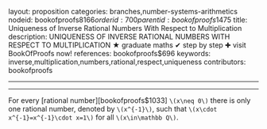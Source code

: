 layout: proposition
categories: branches,number-systems-arithmetics
nodeid: bookofproofs$8166
orderid: 700
parentid: bookofproofs$1475
title: Uniqueness of Inverse Rational Numbers With Respect to Multiplication
description: UNIQUENESS OF INVERSE RATIONAL NUMBERS WITH RESPECT TO MULTIPLICATION &#9733; graduate maths &#10004; step by step &#10010; visit BookOfProofs now!
references: bookofproofs$696
keywords: inverse,multiplication,numbers,rational,respect,uniqueness
contributors: bookofproofs

---


---

For every [rational number][bookofproofs$1033] `\(x\neq 0\)` there is only one rational number, denoted by `\(x^{-1}\)`, such that `\(x\cdot x^{-1}=x^{-1}\cdot x=1\)` for all `\(x\in\mathbb Q\)`.
